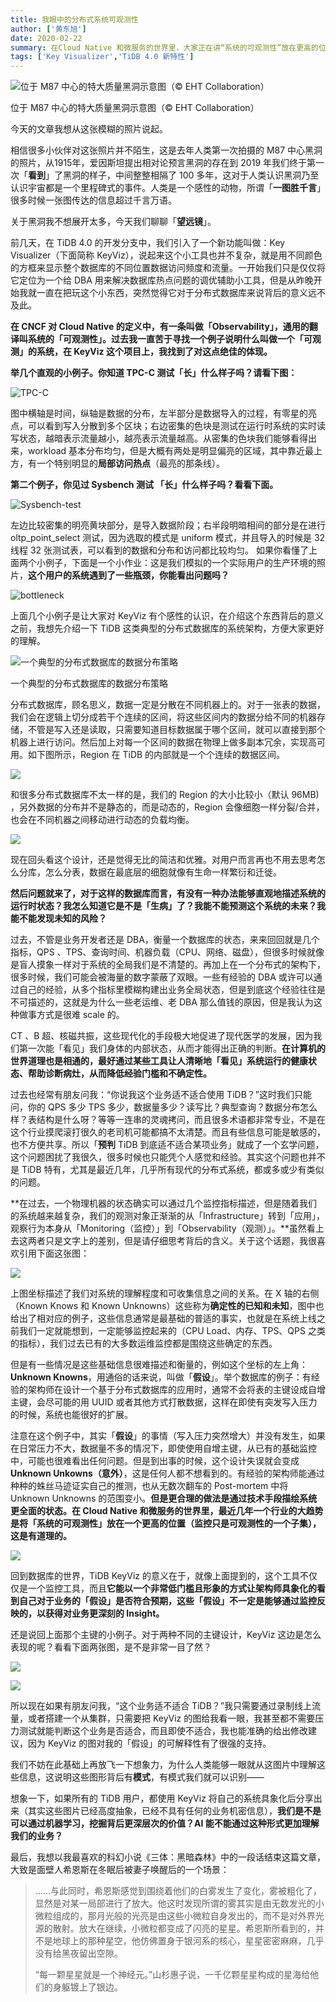```yaml
---
title: 我眼中的分布式系统可观测性
author: ['黄东旭']
date: 2020-02-22
summary: 在Cloud Native 和微服务的世界里，大家正在讲“系统的可观测性”放在更高的位置。
tags: ['Key Visualizer','TiDB 4.0 新特性']
---
```

![位于 M87 中心的特大质量黑洞示意图（© EHT Collaboration）](media/observability-of-distributed-system/1-black-hole.png)

<div class="caption-center">位于 M87 中心的特大质量黑洞示意图（© EHT Collaboration）</div>

今天的文章我想从这张模糊的照片说起。

相信很多小伙伴对这张照片并不陌生，这是去年人类第一次拍摄的 M87 中心黑洞的照片，从1915年，爱因斯坦提出相对论预言黑洞的存在到 2019 年我们终于第一次「**看到**」了黑洞的样子，中间整整相隔了 100 多年，这对于人类认识黑洞乃至认识宇宙都是一个里程碑式的事件。人类是一个感性的动物，所谓「**一图胜千言**」很多时候一张图传达的信息超过千言万语。

关于黑洞我不想展开太多，今天我们聊聊「**望远镜**」。

前几天，在 TiDB 4.0 的开发分支中，我们引入了一个新功能叫做：Key Visualizer（下面简称 KeyViz），说起来这个小工具也并不复杂，就是用不同颜色的方框来显示整个数据库的不同位置数据访问频度和流量。一开始我们只是仅仅将它定位为一个给 DBA 用来解决数据库热点问题的调优辅助小工具，但是从昨晚开始我就一直在把玩这个小东西，突然觉得它对于分布式数据库来说背后的意义远不及此。

**在 CNCF 对 Cloud Native 的定义中，有一条叫做「Observability」，通用的翻译叫系统的「可观测性」。过去我一直苦于寻找一个例子说明什么叫做一个「可观测」的系统，在 KeyViz 这个项目上，我找到了对这点绝佳的体现。**

**举几个直观的小例子。你知道 TPC-C 测试「长」什么样子吗？请看下图：**

![TPC-C](media/observability-of-distributed-system/2-TPC-C.png)

图中横轴是时间，纵轴是数据的分布，左半部分是数据导入的过程，有零星的亮点，可以看到写入分散到多个区块；右边密集的色块是测试在运行时系统的实时读写状态，越暗表示流量越小，越亮表示流量越高。从密集的色块我们能够看得出来，workload 基本分布均匀，但是大概有两处是明显偏亮的区域，其中靠近最上方，有一个特别明显的**局部访问热点**（最亮的那条线）。

**第二个例子，你见过 Sysbench 测试 「长」什么样子吗？看看下面。**

![Sysbench-test](media/observability-of-distributed-system/3-Sysbench-test.png)

左边比较密集的明亮黄块部分，是导入数据阶段；右半段明暗相间的部分是在进行 oltp_point_select 测试，因为选取的模式是 uniform 模式，并且导入的时候是 32 线程 32 张测试表，可以看到的数据和分布和访问都比较均匀。
如果你看懂了上面两个小例子，下面是一个小作业：这是我们模拟的一个实际用户的生产环境的照片，**这个用户的系统遇到了一些瓶颈，你能看出问题吗？**

![bottleneck](media/observability-of-distributed-system/4-bottleneck.png)
  
上面几个小例子是让大家对 KeyViz 有个感性的认识，在介绍这个东西背后的意义之前，我想先介绍一下 TiDB 这类典型的分布式数据库的系统架构，方便大家更好的理解。

![一个典型的分布式数据库的数据分布策略](media/observability-of-distributed-system/5-data-distribution-strategy.png)

<div class="caption-center">一个典型的分布式数据库的数据分布策略</div>

分布式数据库，顾名思义，数据一定是分散在不同机器上的。对于一张表的数据，我们会在逻辑上切分成若干个连续的区间，将这些区间内的数据分给不同的机器存储，不管是写入还是读取，只需要知道目标数据属于哪个区间，就可以直接到那个机器上进行访问。然后加上对每一个区间的数据在物理上做多副本冗余，实现高可用。如下图所示，Region 在 TiDB 的内部就是一个个连续的数据区间。

![](media/observability-of-distributed-system/6-Node.png)

和很多分布式数据库不太一样的是，我们的 Region 的大小比较小（默认 96MB) ，另外数据的分布并不是静态的，而是动态的，Region 会像细胞一样分裂/合并，也会在不同机器之间移动进行动态的负载均衡。

![](media/observability-of-distributed-system/7-Region.png)

现在回头看这个设计，还是觉得无比的简洁和优雅。对用户而言再也不用去思考怎么分库，怎么分表，数据在最底层的细胞就像有生命一样繁衍和迁徙。

**然后问题就来了，对于这样的数据库而言，有没有一种办法能够直观地描述系统的运行时状态？我怎么知道它是不是「生病」了？我能不能预测这个系统的未来？我能不能发现未知的风险？**

过去，不管是业务开发者还是 DBA，衡量一个数据库的状态，来来回回就是几个指标，QPS 、TPS、查询时间、机器负载（CPU、网络、磁盘），但很多时候就像是盲人摸象一样对于系统的全局我们是不清楚的。再加上在一个分布式的架构下，很多时候，我们可能会被海量的数字蒙蔽了双眼。一些有经验的 DBA 或许可以通过自己的经验，从多个指标里模糊构建出业务全局状态，但是到底这个经验往往是不可描述的，这就是为什么一些老运维、老 DBA 那么值钱的原因，但是我认为这种做事方式是很难 scale 的。

CT 、B 超、核磁共振，这些现代化的手段极大地促进了现代医学的发展，因为我们第一次能「看见」我们身体的内部状态，从而才能得出正确的判断。**在计算机的世界道理也是相通的，最好通过某些工具让人清晰地「看见」系统运行的健康状态、帮助诊断病灶，从而降低经验门槛和不确定性。**

过去也经常有朋友问我：“你说我这个业务适不适合使用 TiDB？”这时我们只能问，你的 QPS 多少 TPS 多少，数据量多少？读写比？典型查询？数据分布怎么样？表结构是什么呀？等等一连串的灵魂拷问，而且很多术语都非常专业，不是在这个行业摸爬滚打很久的老司机可能都搞不太清楚。而且有些信息可能是敏感的，也不方便共享。所以「**预判** TiDB 到底适不适合某项业务」就成了一个玄学问题，这个问题困扰了我很久，很多时候也只能凭个人感觉和经验。其实这个问题也并不是 TiDB 特有，尤其是最近几年，几乎所有现代的分布式系统，都或多或少有类似的问题。

**在过去，一个物理机器的状态确实可以通过几个监控指标描述，但是随着我们的系统越来越复杂，我们的观测对象正渐渐的从「Infrastructure」转到「应用」，观察行为本身从「Monitoring（监控）」到「Observability（观测）」。**虽然看上去这两者只是文字上的差别，但是请仔细思考背后的含义。关于这个话题，我很喜欢引用下面这张图：

![](media/observability-of-distributed-system/8-coordinate-drawing-1.png)

上图坐标描述了我们对系统的理解程度和可收集信息之间的关系。在 X 轴的右侧（Known Knows 和 Known Unknowns）这些称为**确定性的已知和未知**，图中也给出了相对应的例子，这些信息通常是最基础的普适的事实，也就是在系统上线之前我们一定就能想到，一定能够监控起来的（CPU Load、内存、TPS、QPS 之类的指标），我们过去已有的大多数运维监控都是围绕这些确定的东西。

但是有一些情况是这些基础信息很难描述和衡量的，例如这个坐标的左上角：**Unknown Knowns**，用通俗的话来说，叫做「**假设**」。举个数据库的例子：有经验的架构师在设计一个基于分布式数据库的应用时，通常不会将表的主键设成自增主键，会尽可能的用 UUID 或者其他方式打散数据，这样在即使有突发写入压力的时候，系统也能很好的扩展。

注意在这个例子中，其实「**假设**」的事情（写入压力突然增大）并没有发生，如果在日常压力不大，数据量不多的情况下，即使使用自增主键，从已有的基础监控中，可能也很难看出任何问题。但是到出事的时候，这个设计失误就会变成 **Unknown Unkowns（意外）**，这是任何人都不想看到的。有经验的架构师能通过种种的蛛丝马迹证实自己的推测，也从无数次翻车的 Post-mortem 中将 Unknown Unknowns 的范围变小。**但是更合理的做法是通过技术手段描绘系统更全面的状态。在 Cloud Native 和微服务的世界里，最近几年一个行业的大趋势是将「系统的可观测性」放在一个更高的位置（监控只是可观测性的一个子集），这是有道理的。**

![](media/observability-of-distributed-system/9-coordinate-drawing-2.png)

回到数据库的世界，TiDB KeyViz 的意义在于，就像上面提到的，这个工具不仅仅是一个监控工具，而且**它能以一个非常低门槛且形象的方式让架构师具象化的看到自己对于业务的「假设」是否符合预期，这些「假设」不一定是能够通过监控反映的，以获得对业务更深刻的 Insight。**

还是说回上面那个主键的小例子。对于两种不同的主键设计，KeyViz 这边是怎么表现的呢？看看下面两张图，是不是非常一目了然？

![](media/observability-of-distributed-system/10-UUID.png)

![](media/observability-of-distributed-system/11-self-increment.png)

所以现在如果有朋友问我，“这个业务适不适合 TiDB？”我只需要通过录制线上流量，或者搭建一个从集群，只需要把 KeyViz 的图给我看一眼，我甚至都不需要压力测试就能判断这个业务是否适合，而且即使不适合，我也能准确的给出修改建议，因为 KeyViz 的图对我的「假设」的可解释性有了很强的支持。

我们不妨在此基础上再放飞一下想象力，为什么人类能够一眼就从这图片中理解这些信息，这说明这些图形背后有**模式**，有模式我们就可以识别——

想象一下，如果所有的 TiDB 用户，都使用 KeyViz 将自己的系统具象化后分享出来（其实这些图片已经高度抽象，已经不具有任何的业务机密信息），**我们是不是可以通过机器学习，挖掘背后更深层次的价值？AI 能不能通过这种形式更加理解我们的业务？**

最后，我想以我最喜欢的科幻小说《三体：黑暗森林》中的一段话结束这篇文章，大致是面壁人希恩斯在冬眠后被妻子唤醒后的一个场景：

>……与此同时，希恩斯感觉到围绕着他们的白雾发生了变化，雾被粗化了，显然是对某一局部进行了放大。他这时发现所谓的雾其实是由无数发光的小微粒组成的，那月光般的光亮是由这些小微粒自身发出的，而不是对外界光源的散射。放大在继续，小微粒都变成了闪亮的星星。希恩斯所看到的，并不是地球上的那种星空，他仿佛置身于银河系的核心，星星密密麻麻，几乎没有给黑夜留出空隙。
>
>“每一颗星星就是一个神经元。”山杉惠子说，一千亿颗星星构成的星海给他们的身躯镀上了银边。